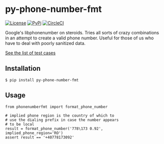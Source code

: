 # py-phone-number-fmt

[![License](https://img.shields.io/:license-mit-blue.svg)](http://doge.mit-license.org)
[![PyPi](https://badge.fury.io/py/py-phone-number-fmt.svg)](https://pypi.python.org/pypi/py-phone-number-fmt)
[![CircleCI](https://circleci.com/gh/SectorLabs/py-phone-number-fmt/tree/master.svg?style=svg&circle-token=134c614a21ff3a5ca674d34d67d3b65b429b86d8)](https://circleci.com/gh/SectorLabs/py-phone-number-fmt/tree/master)

Google's libphonenumber on steroids. Tries all sorts of crazy combinations in an attempt to create a valid phone number. Useful for those of us who have to deal with poorly sanitized data.

[See the list of test cases](./tests/test_format_phone_number.py)

## Installation

    $ pip install py-phone-number-fmt

## Usage

    from phonenumberfmt import format_phone_number

    # implied phone region is the country of which to
    # use the dialing prefix in case the number appears
    # to be local
    result = format_phone_number('778\173 0.92', implied_phone_region='RO')
    assert result == '+40778173092'
